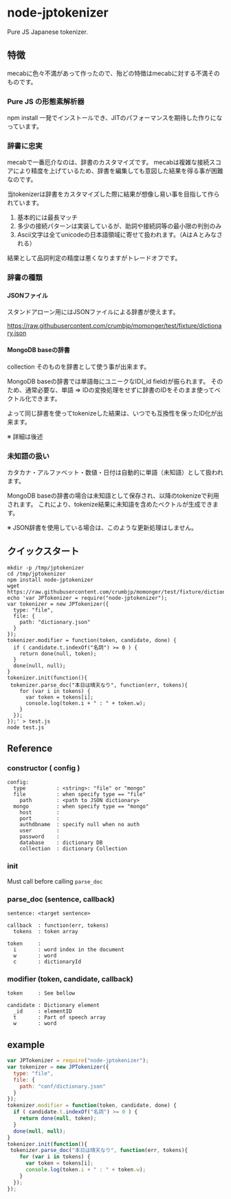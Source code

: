 # node-jptokenizer
Pure JS Japanese tokenizer.

## 特徴
mecabに色々不満があって作ったので、殆どの特徴はmecabに対する不満そのものです。

### Pure JS の形態素解析器
npm install 一発でインストールでき、JITのパフォーマンスを期待した作りになっています。

### 辞書に忠実
mecabで一番厄介なのは、辞書のカスタマイズです。
mecabは複雑な接続スコアにより精度を上げているため、辞書を編集しても意図した結果を得る事が困難なのです。

当tokenizerは辞書をカスタマイズした際に結果が想像し易い事を目指して作られています。

1. 基本的には最長マッチ
2. 多少の接続パターンは実装しているが、助詞や接続詞等の最小限の判別のみ
3. Ascii文字は全てunicodeの日本語領域に寄せて扱われます。（AはＡとみなされる）

結果として品詞判定の精度は悪くなりますがトレードオフです。

### 辞書の種類
#### JSONファイル
スタンドアローン用にはJSONファイルによる辞書が使えます。

https://raw.githubusercontent.com/crumbjp/momonger/test/fixture/dictionary.json

#### MongoDB baseの辞書
collection そのものを辞書として使う事が出来ます。

MongoDB baseの辞書では単語毎にユニークなID(_id field)が振られます。
そのため、通常必要な、単語 => IDの変換処理をせずに辞書のIDをそのまま使ってベクトル化できます。

よって同じ辞書を使ってtokenizeした結果は、いつでも互換性を保ったID化が出来ます。

※ 詳細は後述

### 未知語の扱い
カタカナ・アルファベット・数値・日付は自動的に単語（未知語）として扱われます。

MongoDB baseの辞書の場合は未知語として保存され、以降のtokenizeで利用されます。
これにより、tokenize結果に未知語を含めたベクトルが生成できます。

※ JSON辞書を使用している場合は、このような更新処理はしません。

## クイックスタート
```
mkdir -p /tmp/jptokenizer
cd /tmp/jptokenizer
npm install node-jptokenizer
wget https://raw.githubusercontent.com/crumbjp/momonger/test/fixture/dictionary.json
echo 'var JPTokenizer = require("node-jptokenizer");
var tokenizer = new JPTokenizer({
  type: "file",
  file: {
    path: "dictionary.json"
  }
});
tokenizer.modifier = function(token, candidate, done) {
  if ( candidate.t.indexOf("名詞") >= 0 ) {
    return done(null, token);
  }
  done(null, null);
}
tokenizer.init(function(){
 tokenizer.parse_doc("本日は晴天なり", function(err, tokens){
    for (var i in tokens) {
      var token = tokens[i];
      console.log(token.i + " : " + token.w);
    }
  });
});' > test.js
node test.js
```

## Reference
### constructor ( config )
```
config:
  type          : <string>: "file" or "mongo"
  file          : when specify type == "file"
    path        : <path to JSON dictionary>
  mongo         : when specify type == "mongo"
    host        :
    port        :
    authdbname  : specify null when no auth
    user        :
    password    :
    database    : dictionary DB
    collection  : dictionary Collection
```

### init
Must call before calling `parse_doc`

### parse_doc (sentence, callback)
```
sentence: <target sentence>

callback  : function(err, tokens)
  tokens  : token array

token     :
  i       : word index in the document
  w       : word
  c       : dictionaryId
```
### modifier (token, candidate, callback)
```
token     : See bellow

candidate : Dictionary element
  _id     : elementID
  t       : Part of speech array
  w       : word

```


## example
```js
var JPTokenizer = require("node-jptokenizer");
var tokenizer = new JPTokenizer({
  type: "file",
  file: {
    path: "conf/dictionary.json"
  }
});
tokenizer.modifier = function(token, candidate, done) {
  if ( candidate.t.indexOf("名詞") >= 0 ) {
    return done(null, token);
  }
  done(null, null);
}
tokenizer.init(function(){
 tokenizer.parse_doc("本日は晴天なり", function(err, tokens){
    for (var i in tokens) {
      var token = tokens[i];
      console.log(token.i + " : " + token.w);
    }
  });
});
```
